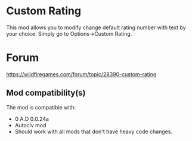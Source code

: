 # Custom Rating
This mod allows you to modify change default rating number with text by your choice. Simply go to Options->Custom Rating.

# Forum
https://wildfiregames.com/forum/topic/28390-custom-rating

## Mod compatibility(s)
The mod is compatible with:
- 0 A.D 0.0.24a
- Autociv mod
- Should work with all mods that don't have heavy code changes.
